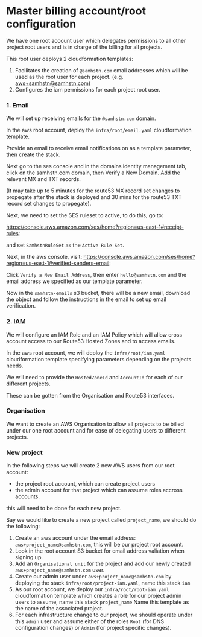 # Master billing account/root configuration

We have one root account user which delegates permissions to all other project root users and is in charge of the billing for all projects.

This root user deploys 2 cloudformation templates:

1. Facilitates the creation of `@samhstn.com` email addresses which will be used as the root user for each project. (e.g. aws+samhstn@samhstn.com)
2. Configures the iam permissions for each project root user.

### 1. Email

We will set up receiving emails for the `@samhstn.com` domain.

In the aws root account, deploy the `infra/root/email.yaml` cloudformation template.

Provide an email to receive email notifications on as a template parameter, then create the stack.

Next go to the ses console and in the domains identity management tab, click on the samhstn.com domain, then Verify a New Domain. Add the relevant MX and TXT records.

(It may take up to 5 minutes for the route53 MX record set changes to propegate after the stack is deployed and 30 mins for the route53 TXT record set changes to propegate).

Next, we need to set the SES ruleset to active, to do this, go to:

https://console.aws.amazon.com/ses/home?region=us-east-1#receipt-rules:

and set `SamhstnRuleSet` as the `Active Rule Set`.

Next, in the aws console, visit: https://console.aws.amazon.com/ses/home?region=us-east-1#verified-senders-email:

Click `Verify a New Email Address`, then enter `hello@samhstn.com` and the email address we specified as our template parameter.

Now in the `samhstn-emails` s3 bucket, there will be a new email, download the object and follow the instructions in the email to set up email verification.

### 2. IAM

We will configure an IAM Role and an IAM Policy which will allow cross account access to our Route53 Hosted Zones and to access emails.

In the aws root account, we will deploy the `infra/root/iam.yaml` cloudformation template specifying parameters depending on the projects needs.

We will need to provide the `HostedZoneId` and `AccountId` for each of our different projects.

These can be gotten from the Organisation and Route53 interfaces.

### Organisation

We want to create an AWS Organisation to allow all projects to be billed under our one root account and for ease of delegating users to different projects.

### New project

In the following steps we will create 2 new AWS users from our root account:

+ the project root account, which can create project users
+ the admin account for that project which can assume roles accross accounts.

this will need to be done for each new project.

Say we would like to create a new project called `project_name`, we should do the following:

1. Create an aws account under the email address: `aws+project_name@samhstn.com`, this will be our project root account.
2. Look in the root account S3 bucket for email address valiation when signing up.
3. Add an `Organisational unit` for the project and add our newly created `aws+project_name@samhstn.com` user.
4. Create our admin user under `aws+project_name@samhstn.com` by deploying the stack `infra/root/project-iam.yaml`, name this stack `iam`
5. As our root account, we deploy our `infra/root/root-iam.yaml` cloudformation template which creates a role for our project admin users to assume, name this stack `project_name`
  Name this template as the name of the associated project.
6. For each infrastructure change to our project, we should operate under this `admin` user and assume either of the roles `Root` (for DNS configuration changes) or `Admin` (for project specific changes).
